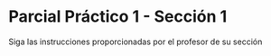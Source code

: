 # Parcial Práctico 1 - Sección 1

Siga las instrucciones proporcionadas por el profesor de su sección

